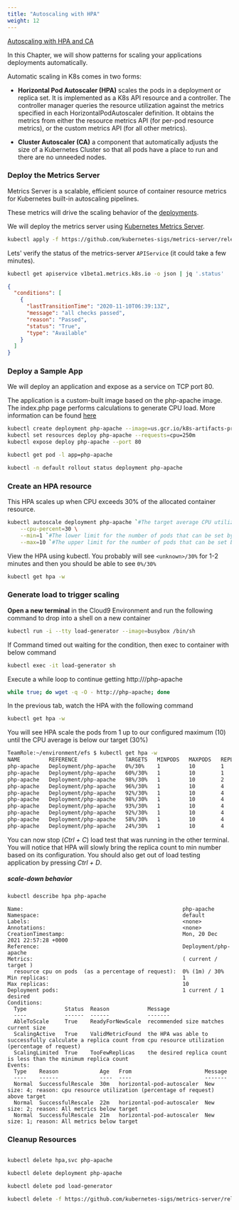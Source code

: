 ```yaml
---
title: "Autoscaling with HPA"
weight: 12
---
```


[Autoscaling with HPA and CA](https://www.eksworkshop.com/beginner/080_scaling/)


In this Chapter, we will show patterns for scaling your applications deployments automatically.

Automatic scaling in K8s comes in two forms:

* **Horizontal Pod Autoscaler (HPA)** scales the pods in a deployment or replica set. It is implemented as a K8s API resource and a controller. The controller manager queries the resource utilization against the metrics specified in each HorizontalPodAutoscaler definition. It obtains the metrics from either the resource metrics API (for per-pod resource metrics), or the custom metrics API (for all other metrics).

* **Cluster Autoscaler (CA)** a component that automatically adjusts the size of a Kubernetes Cluster so that all pods have a place to run and there are no unneeded nodes.

### Deploy the Metrics Server

Metrics Server is a scalable, efficient source of container resource metrics for Kubernetes built-in autoscaling pipelines.

These metrics will drive the scaling behavior of the [deployments](https://kubernetes.io/docs/concepts/workloads/controllers/deployment/).

We will deploy the metrics server using [Kubernetes Metrics Server](https://github.com/kubernetes-sigs/metrics-server).

```sh
kubectl apply -f https://github.com/kubernetes-sigs/metrics-server/releases/download/v0.5.0/components.yaml
```

Lets' verify the status of the metrics-server `APIService` (it could take a few minutes).

```sh
kubectl get apiservice v1beta1.metrics.k8s.io -o json | jq '.status'
```

```json
{
  "conditions": [
    {
      "lastTransitionTime": "2020-11-10T06:39:13Z",
      "message": "all checks passed",
      "reason": "Passed",
      "status": "True",
      "type": "Available"
    }
  ]
}
```

### Deploy a Sample App

We will deploy an application and expose as a service on TCP port 80.

The application is a custom-built image based on the php-apache image. The index.php page performs calculations to generate CPU load. More information can be found [here](https://kubernetes.io/docs/tasks/run-application/horizontal-pod-autoscale-walkthrough/#run-expose-php-apache-server)

```bash
kubectl create deployment php-apache --image=us.gcr.io/k8s-artifacts-prod/hpa-example
kubectl set resources deploy php-apache --requests=cpu=250m
kubectl expose deploy php-apache --port 80

kubectl get pod -l app=php-apache

kubectl -n default rollout status deployment php-apache
```

### Create an HPA resource

This HPA scales up when CPU exceeds 30% of the allocated container resource.

```bash
kubectl autoscale deployment php-apache `#The target average CPU utilization` \
    --cpu-percent=30 \
    --min=1 `#The lower limit for the number of pods that can be set by the autoscaler` \
    --max=10 `#The upper limit for the number of pods that can be set by the autoscaler`
```

View the HPA using kubectl. You probably will see `<unknown>/30%` for 1-2 minutes and then you should be able to see `0%/30%`

```bash
kubectl get hpa -w
```

### Generate load to trigger scaling

**Open a new terminal** in the Cloud9 Environment and run the following command to drop into a shell on a new container

```bash
kubectl run -i --tty load-generator --image=busybox /bin/sh
```

If Command timed out waiting for the condition, then exec to container with below command 

```bash
kubectl exec -it load-generator sh
```

Execute a while loop to continue getting http:///php-apache

```bash
while true; do wget -q -O - http://php-apache; done
```

In the previous tab, watch the HPA with the following command

```bash
kubectl get hpa -w
```

You will see HPA scale the pods from 1 up to our configured maximum (10) until the CPU average is below our target (30%)

```bash
TeamRole:~/environment/efs $ kubectl get hpa -w
NAME         REFERENCE               TARGETS   MINPODS   MAXPODS   REPLICAS   AGE
php-apache   Deployment/php-apache   0%/30%    1         10        1          22s
php-apache   Deployment/php-apache   60%/30%   1         10        1          46s
php-apache   Deployment/php-apache   98%/30%   1         10        2          62s
php-apache   Deployment/php-apache   96%/30%   1         10        4          77s
php-apache   Deployment/php-apache   92%/30%   1         10        4          92s
php-apache   Deployment/php-apache   98%/30%   1         10        4          107s
php-apache   Deployment/php-apache   93%/30%   1         10        4          2m2s
php-apache   Deployment/php-apache   92%/30%   1         10        4          2m17s
php-apache   Deployment/php-apache   58%/30%   1         10        4          2m32s
php-apache   Deployment/php-apache   24%/30%   1         10        4          3m2s
```

You can now stop (_Ctrl + C_) load test that was running in the other terminal. You will notice that HPA will slowly bring the replica count to min number based on its configuration. You should also get out of load testing application by pressing _Ctrl + D_.

##### scale-down behavior

```bash
kubectl describe hpa php-apache
```

```properties
Name:                                                  php-apache
Namespace:                                             default
Labels:                                                <none>
Annotations:                                           <none>
CreationTimestamp:                                     Mon, 20 Dec 2021 22:57:28 +0000
Reference:                                             Deployment/php-apache
Metrics:                                               ( current / target )
  resource cpu on pods  (as a percentage of request):  0% (1m) / 30%
Min replicas:                                          1
Max replicas:                                          10
Deployment pods:                                       1 current / 1 desired
Conditions:
  Type            Status  Reason            Message
  ----            ------  ------            -------
  AbleToScale     True    ReadyForNewScale  recommended size matches current size
  ScalingActive   True    ValidMetricFound  the HPA was able to successfully calculate a replica count from cpu resource utilization (percentage of request)
  ScalingLimited  True    TooFewReplicas    the desired replica count is less than the minimum replica count
Events:
  Type    Reason             Age   From                       Message
  ----    ------             ----  ----                       -------
  Normal  SuccessfulRescale  30m   horizontal-pod-autoscaler  New size: 4; reason: cpu resource utilization (percentage of request) above target
  Normal  SuccessfulRescale  22m   horizontal-pod-autoscaler  New size: 2; reason: All metrics below target
  Normal  SuccessfulRescale  21m   horizontal-pod-autoscaler  New size: 1; reason: All metrics below target
```

### Cleanup Resources

```bash

kubectl delete hpa,svc php-apache

kubectl delete deployment php-apache

kubectl delete pod load-generator

kubectl delete -f https://github.com/kubernetes-sigs/metrics-server/releases/download/v0.4.1/components.yaml

```